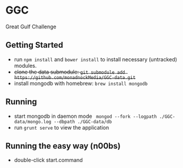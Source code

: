 # GGC
Great Gulf Challenge
## Getting Started
* run `npm install` and `bower install` to install necessary (untracked) modules.
* ~~clone the data submodule: `git submodule add https://github.com/monadnockMedia/GGC-data.git`~~
* install mongodb with homebrew: `brew install mongodb`

## Running
* start mongodb in daemon mode ` mongod --fork --logpath ./GGC-data/mongo.log --dbpath ./GGC-data/db`
* run `grunt serve` to view the application

## Running the easy way (n00bs)
* double-click start.command
